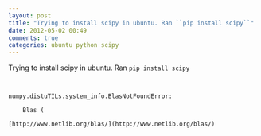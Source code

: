 ```yaml
---
layout: post
title: "Trying to install scipy in ubuntu. Ran ``pip install scipy``"
date: 2012-05-02 00:49
comments: true
categories: ubuntu python scipy
---
```


Trying to install scipy in ubuntu. Ran ``pip install scipy``


```


numpy.distuTILs.system_info.BlasNotFoundError:

    Blas (

[http://www.netlib.org/blas/](http://www.netlib.org/blas/)

